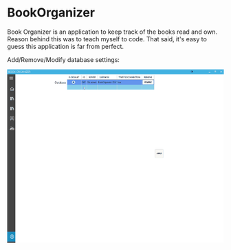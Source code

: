 # BookOrganizer
Book Organizer is an application to keep track of the books read and own. Reason behind this was to teach myself to code. That said, it's easy to guess this application is far from perfect.


Add/Remove/Modify database settings:

![](DbSettings.gif)
